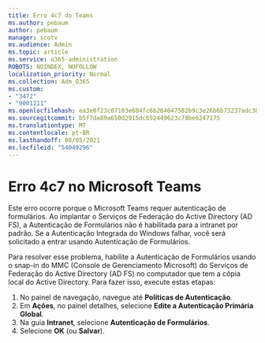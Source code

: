 ```yaml
---
title: Erro 4c7 do Teams
ms.author: pebaum
author: pebaum
manager: scotv
ms.audience: Admin
ms.topic: article
ms.service: o365-administration
ROBOTS: NOINDEX, NOFOLLOW
localization_priority: Normal
ms.collection: Adm_O365
ms.custom:
- "3472"
- "9001211"
ms.openlocfilehash: ea3e8f23c07103e604fc6b264047582b9c3e26b6b73237adc30eba574e06cfd3
ms.sourcegitcommit: b5f7da89a650d2915dc652449623c78be6247175
ms.translationtype: MT
ms.contentlocale: pt-BR
ms.lasthandoff: 08/05/2021
ms.locfileid: "54049296"
---
```

# <a name="4c7-error-in-microsoft-teams"></a>Erro 4c7 no Microsoft Teams

Este erro ocorre porque o Microsoft Teams requer autenticação de formulários. Ao implantar o Serviços de Federação do Active Directory (AD FS), a Autenticação de Formulários não é habilitada para a intranet por padrão. Se a Autenticação Integrada do Windows falhar, você será solicitado a entrar usando Autenticação de Formulários.

Para resolver esse problema, habilite a Autenticação de Formulários usando o snap-in do MMC (Console de Gerenciamento Microsoft) do Serviços de Federação do Active Directory (AD FS) no computador que tem a cópia local do Active Directory. Para fazer isso, execute estas etapas: 

1. No painel de navegação, navegue até **Políticas de Autenticação**.
2. Em **Ações**, no painel detalhes, selecione **Edite a Autenticação Primária Global**.
3. Na guia **Intranet**, selecione **Autenticação de Formulários**.
4. Selecione **OK** (ou **Salvar**). 